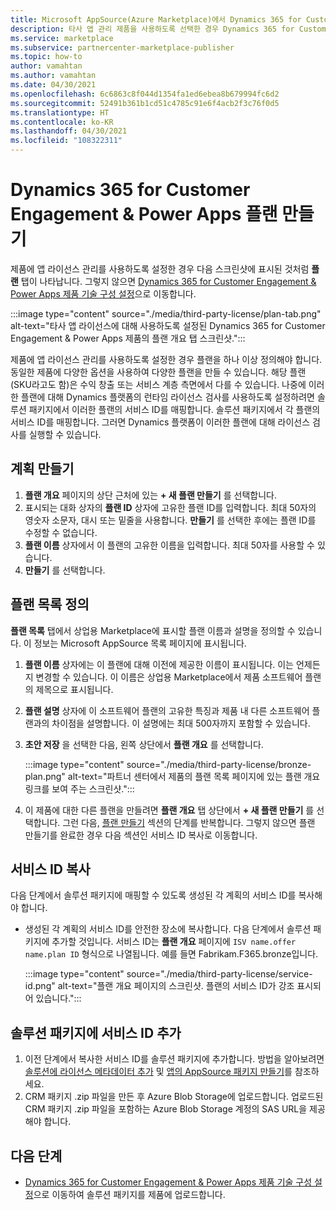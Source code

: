 ```yaml
---
title: Microsoft AppSource(Azure Marketplace)에서 Dynamics 365 for Customer Engagement & Power Apps 플랜을 만듭니다.
description: 타사 앱 관리 제품을 사용하도록 선택한 경우 Dynamics 365 for Customer Engagement & Power Apps 제품 플랜을 구성합니다.
ms.service: marketplace
ms.subservice: partnercenter-marketplace-publisher
ms.topic: how-to
author: vamahtan
ms.author: vamahtan
ms.date: 04/30/2021
ms.openlocfilehash: 6c6863c8f044d1354fa1ed6ebea8b679994fc6d2
ms.sourcegitcommit: 52491b361b1cd51c4785c91e6f4acb2f3c76f0d5
ms.translationtype: HT
ms.contentlocale: ko-KR
ms.lasthandoff: 04/30/2021
ms.locfileid: "108322311"
---
```

# <a name="create-dynamics-365-for-customer-engagement--power-apps-plans"></a>Dynamics 365 for Customer Engagement & Power Apps 플랜 만들기

제품에 앱 라이선스 관리를 사용하도록 설정한 경우 다음 스크린샷에 표시된 것처럼 **플랜** 탭이 나타납니다. 그렇지 않으면 [Dynamics 365 for Customer Engagement & Power Apps 제품 기술 구성 설정](dynamics-365-customer-engage-technical-configuration.md)으로 이동합니다.

:::image type="content" source="./media/third-party-license/plan-tab.png" alt-text="타사 앱 라이선스에 대해 사용하도록 설정된 Dynamics 365 for Customer Engagement & Power Apps 제품의 플랜 개요 탭 스크린샷.":::

제품에 앱 라이선스 관리를 사용하도록 설정한 경우 플랜을 하나 이상 정의해야 합니다. 동일한 제품에 다양한 옵션을 사용하여 다양한 플랜을 만들 수 있습니다. 해당 플랜(SKU라고도 함)은 수익 창출 또는 서비스 계층 측면에서 다를 수 있습니다. 나중에 이러한 플랜에 대해 Dynamics 플랫폼의 런타임 라이선스 검사를 사용하도록 설정하려면 솔루션 패키지에서 이러한 플랜의 서비스 ID를 매핑합니다. 솔루션 패키지에서 각 플랜의 서비스 ID를 매핑합니다. 그러면 Dynamics 플랫폼이 이러한 플랜에 대해 라이선스 검사를 실행할 수 있습니다.

## <a name="create-a-plan"></a>계획 만들기

1. **플랜 개요** 페이지의 상단 근처에 있는 **+ 새 플랜 만들기** 를 선택합니다.
1. 표시되는 대화 상자의 **플랜 ID** 상자에 고유한 플랜 ID를 입력합니다. 최대 50자의 영숫자 소문자, 대시 또는 밑줄을 사용합니다. **만들기** 를 선택한 후에는 플랜 ID를 수정할 수 없습니다.
1. **플랜 이름** 상자에서 이 플랜의 고유한 이름을 입력합니다. 최대 50자를 사용할 수 있습니다.
1. **만들기** 를 선택합니다.

## <a name="define-the-plan-listing"></a>플랜 목록 정의

**플랜 목록** 탭에서 상업용 Marketplace에 표시할 플랜 이름과 설명을 정의할 수 있습니다. 이 정보는 Microsoft AppSource 목록 페이지에 표시됩니다.

1. **플랜 이름** 상자에는 이 플랜에 대해 이전에 제공한 이름이 표시됩니다. 이는 언제든지 변경할 수 있습니다. 이 이름은 상업용 Marketplace에서 제품 소프트웨어 플랜의 제목으로 표시됩니다.
1. **플랜 설명** 상자에 이 소프트웨어 플랜의 고유한 특징과 제품 내 다른 소프트웨어 플랜과의 차이점을 설명합니다. 이 설명에는 최대 500자까지 포함할 수 있습니다.
1. **초안 저장** 을 선택한 다음, 왼쪽 상단에서 **플랜 개요** 를 선택합니다.

    :::image type="content" source="./media/third-party-license/bronze-plan.png" alt-text="파트너 센터에서 제품의 플랜 목록 페이지에 있는 플랜 개요 링크를 보여 주는 스크린샷.":::

1. 이 제품에 대한 다른 플랜을 만들려면 **플랜 개요** 탭 상단에서 **+ 새 플랜 만들기** 를 선택합니다. 그런 다음, [플랜 만들기](#create-a-plan) 섹션의 단계를 반복합니다. 그렇지 않으면 플랜 만들기를 완료한 경우 다음 섹션인 서비스 ID 복사로 이동합니다.

## <a name="copy-the-service-ids"></a>서비스 ID 복사

다음 단계에서 솔루션 패키지에 매핑할 수 있도록 생성된 각 계획의 서비스 ID를 복사해야 합니다.

- 생성된 각 계획의 서비스 ID를 안전한 장소에 복사합니다. 다음 단계에서 솔루션 패키지에 추가할 것입니다. 서비스 ID는 **플랜 개요** 페이지에 `ISV name.offer name.plan ID` 형식으로 나열됩니다. 예를 들면 Fabrikam.F365.bronze입니다.

    :::image type="content" source="./media/third-party-license/service-id.png" alt-text="플랜 개요 페이지의 스크린샷. 플랜의 서비스 ID가 강조 표시되어 있습니다.":::

## <a name="add-service-ids-to-your-solution-package"></a>솔루션 패키지에 서비스 ID 추가

1. 이전 단계에서 복사한 서비스 ID를 솔루션 패키지에 추가합니다. 방법을 알아보려면 [솔루션에 라이선스 메타데이터 추가](https://go.microsoft.com/fwlink/?linkid=2162161&clcid=0x409) 및 [앱의 AppSource 패키지 만들기](/powerapps/developer/data-platform/create-package-app-appsource)를 참조하세요.
1. CRM 패키지 .zip 파일을 만든 후 Azure Blob Storage에 업로드합니다. 업로드된 CRM 패키지 .zip 파일을 포함하는 Azure Blob Storage 계정의 SAS URL을 제공해야 합니다.

## <a name="next-steps"></a>다음 단계

- [Dynamics 365 for Customer Engagement & Power Apps 제품 기술 구성 설정](dynamics-365-customer-engage-technical-configuration.md)으로 이동하여 솔루션 패키지를 제품에 업로드합니다.
